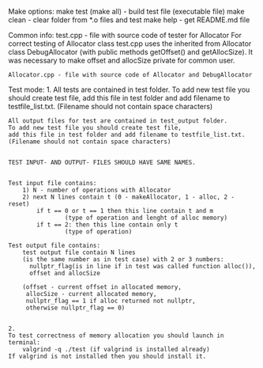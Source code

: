 
Make options:
    make test (make all) - build test file (executable file)
    make clean - clear folder from *.o files and test
    make help - get README.md file


Common info:
    test.cpp - file with source code of tester for Allocator
        For correct testing of Allocator class test.cpp uses the
        inherited from Allocator class DebugAllocator (with public methods
        getOffset() and getAllocSize). It was necessary to make offset and
        allocSize private for common user.

    Allocator.cpp - file with source code of Allocator and DebugAllocator


Test mode:
    1.
    All tests are contained in test folder.
    To add new test file you should create test file,
    add this file in test folder and add filename to testfile_list.txt.
    (Filename should not contain space characters)


    All output files for test are contained in test_output folder.
    To add new test file you should create test file,
    add this file in test folder and add filename to testfile_list.txt.
    (Filename should not contain space characters)


    TEST INPUT- AND OUTPUT- FILES SHOULD HAVE SAME NAMES.


    Test input file contains:
        1) N - number of operations with Allocator
        2) next N lines contain t (0 - makeAllocator, 1 - alloc, 2 - reset)
            if t == 0 or t == 1 then this line contain t and m
                    (type of operation and lenght of alloc memory)
            if t == 2: then this line contain only t
                    (type of operation)

    Test output file contains:
        test output file contain N lines
        (is the same number as in test case) with 2 or 3 numbers:
          nullptr_flag(is in line if in test was called function alloc()),
          offset and allocSize

        (offset - current offset in allocated memory,
         allocSize - current allocated memory,
         nullptr_flag == 1 if alloc returned not nullptr,
         otherwise nullptr_flag == 0)


    2.
    To test correctness of memory allocation you should launch in terminal:
        valgrind -q ./test (if valgrind is installed already)
    If valgrind is not installed then you should install it.
